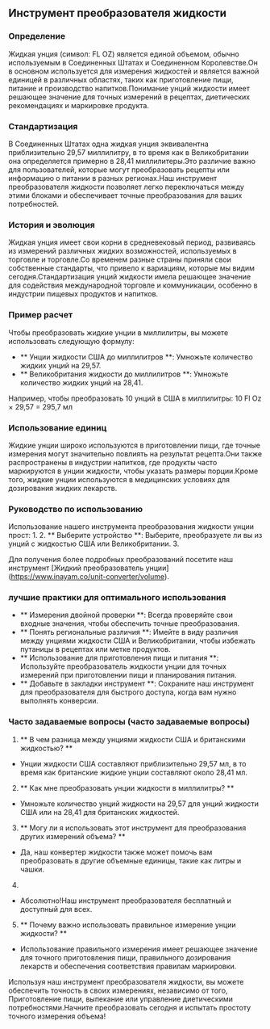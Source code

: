## Инструмент преобразователя жидкости

### Определение
Жидкая унция (символ: FL OZ) является единой объемом, обычно используемым в Соединенных Штатах и ​​Соединенном Королевстве.Он в основном используется для измерения жидкостей и является важной единицей в различных областях, таких как приготовление пищи, питание и производство напитков.Понимание унций жидкости имеет решающее значение для точных измерений в рецептах, диетических рекомендациях и маркировке продукта.

### Стандартизация
В Соединенных Штатах одна жидкая унция эквивалентна приблизительно 29,57 миллилитру, в то время как в Великобритании она определяется примерно в 28,41 миллилитеры.Это различие важно для пользователей, которые могут преобразовать рецепты или информацию о питании в разных регионах.Наш инструмент преобразователя жидкости позволяет легко переключаться между этими блоками и обеспечивает точные преобразования для ваших потребностей.

### История и эволюция
Жидкая унция имеет свои корни в средневековый период, развиваясь из измерений различных жидких возможностей, используемых в торговле и торговле.Со временем разные страны приняли свои собственные стандарты, что привело к вариациям, которые мы видим сегодня.Стандартизация унций жидкости имела решающее значение для содействия международной торговле и коммуникации, особенно в индустрии пищевых продуктов и напитков.

### Пример расчет
Чтобы преобразовать жидкие унции в миллилитры, вы можете использовать следующую формулу:
- ** Унции жидкости США до миллилитров **: Умножьте количество жидких унций на 29,57.
- ** Великобритания жидкости до миллилитров **: Умножьте количество жидких унций на 28,41.

Например, чтобы преобразовать 10 унций в США в миллилитры:
10 Fl Oz × 29,57 = 295,7 мл

### Использование единиц
Жидкие унции широко используются в приготовлении пищи, где точные измерения могут значительно повлиять на результат рецепта.Они также распространены в индустрии напитков, где продукты часто маркируются в унции жидкости, чтобы указать размеры порции.Кроме того, жидкие унции используются в медицинских условиях для дозирования жидких лекарств.

### Руководство по использованию
Использование нашего инструмента преобразования жидкости унции прост:
1.
2. ** Выберите устройство **: Выберите, преобразуете ли вы из унций с жидкостью США или Великобритании.
3.

Для получения более подробных преобразований посетите наш инструмент [Жидкий преобразователь унции] (https://www.inayam.co/unit-converter/volume).

### лучшие практики для оптимального использования
- ** Измерения двойной проверки **: Всегда проверяйте свои входные значения, чтобы обеспечить точные преобразования.
- ** Понять региональные различия **: Имейте в виду различия между унциями жидкости США и Великобритании, чтобы избежать путаницы в рецептах или метке продуктов.
- ** Использование для приготовления пищи и питания **: Используйте преобразователь жидкости унции для точных измерений при приготовлении пищи и планирования питания.
- ** Добавьте в закладки инструмент **: Сохраните наш инструмент для преобразователя для быстрого доступа, когда вам нужно выполнять конверсии.

### Часто задаваемые вопросы (часто задаваемые вопросы)

1. ** В чем разница между унциями жидкости США и британскими жидкостью? **
- Унции жидкости США составляют приблизительно 29,57 мл, в то время как британские жидкие унции составляют около 28,41 мл.

2. ** Как мне преобразовать унции жидкости в миллилитры? **
- Умножьте количество унций жидкости на 29,57 для унций жидкости США или на 28,41 для британских жидкостей.

3. ** Могу ли я использовать этот инструмент для преобразования других измерений объема? **
- Да, наш конвертер жидкости также может помочь вам преобразовать в другие объемные единицы, такие как литры и чашки.

4.
- Абсолютно!Наш инструмент преобразователя бесплатный и доступный для всех.

5. ** Почему важно использовать правильное измерение унции жидкости? **
- Использование правильного измерения имеет решающее значение для точного приготовления пищи, правильного дозирования лекарств и обеспечения соответствия правилам маркировки.

Используя наш инструмент преобразователя жидкости, вы можете обеспечить точность в своих измерениях, независимо от того, Приготовление пищи, выпекание или управление диетическими потребностями.Начните преобразовать сегодня и испытать простоту точного измерения объема!